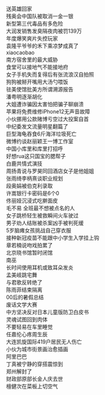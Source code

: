 送英雄回家  
残奥会中国队被取消一金一银  
新型第三代毒品有多危险  
大润发销售发臭隔夜肉被罚139万  
年度爆笑爽片失控玩家  
袁隆平爷爷的禾下乘凉梦成真了  
xiaocaobao  
南方宿舍里的最大威胁  
食堂可以接地气不能接地府  
女子手机失而复得后有张流浪汉自拍照  
狗狗被掰开嘴用大汤勺喂饭  
驻美使馆批美方所谓溯源报告  
潘粤明逐渐胡化  
大姐遭诈骗因太害怕把骗子聊崩溃  
苹果将免费维修iPhone12无声音故障  
小伙挪用公款赌博亏空过大投案自首  
中纪委发文流量明星翻篇了  
巨型海龟吞食6斤海洋垃圾死亡  
微博约谈赵丽颖王一博工作室  
中国小库里和库里打招呼  
好想rua这只国宝的腮帮子  
白鹿共情式演技  
周扬青说与罗昊同回酒店女子是他姐姐  
张雨绮李柄熹谈职业规划  
段奥娟被伯克利录取  
许嵩银行卡密码是6个0  
佟丽娅沉浸式吃擀面皮  
毛不易 全班最不想被点名的人  
女子跳桥轻生被救瞬间火车驶过  
男子劝人结账被杀案凶手被判死缓  
5岁脑瘫女孩挑战自己穿衣服  
接种新冠疫苗不能跟中小学生入学挂上钩  
章若楠说吻戏拍累了  
北京晓书馆暂时闭馆  
南巫  
长时间使用耳机或致耳朵发炎  
孟美岐跳宅舞  
与君歌反转绝了  
陈雨菲结束隔离  
00后的暑假总结  
废话文学大赛  
中方坚决反对日本儿童版防卫白皮书  
灵魂试图回到肉体  
不要轻易在车里睡觉  
任嘉伦心疼周生辰  
大连凯旋国际419户居民无人伤亡  
小伙为城市街景画治愈插画  
阿里巴巴  
丁真被宁静的穿搭震惊到  
郑州解封了  
财政部原部长金人庆去世  
檀健次在菜板上切空气  
